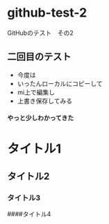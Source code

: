 # github-test-2
GitHubのテスト　その2

## 二回目のテスト
* 今度は
* いったんローカルにコピーして
* mi上で編集し
* 上書き保存してみる

#### やっと少しわかってきた

# タイトル1
## タイトル2
### タイトル3
####タイトル4